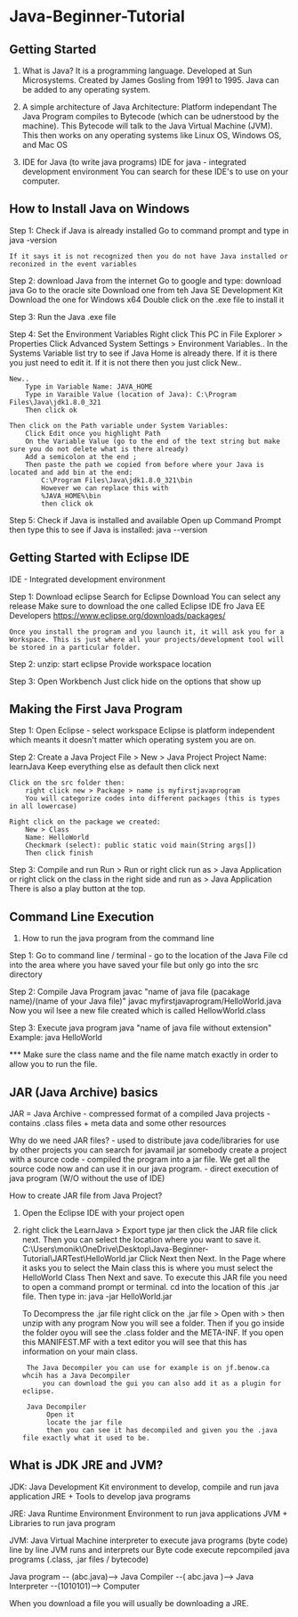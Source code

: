 # Java-Beginner-Tutorial

## Getting Started
1. What is Java?
It is a programming language. Developed at Sun Microsystems. Created by James Gosling from 1991 to 1995.
Java can be added to any operating system.

2. A simple architecture of Java
Architecture: Platform independant
The Java Program compiles to Bytecode (which can be udnerstood by the machine). This Bytecode will talk to the Java Virtual Machine (JVM). This then works on any operating systems like Linux OS, Windows OS, and Mac OS

3. IDE for Java (to write java programs)
IDE for java - integrated development environment
You can search for these IDE's to use on your computer. 

## How to Install Java on Windows

Step 1: Check if Java is already installed
    Go to command prompt and type in
    java -version

    If it says it is not recognized then you do not have Java installed or reconized in the event variables

Step 2: download Java from the internet
    Go to google and type: download java
    Go to the oracle site
    Download one from teh Java SE Development Kit
    Download the one for Windows x64
    Double click on the .exe file to install it

Step 3: Run the Java .exe file

Step 4: Set the Environment Variables
    Right click This PC in File Explorer > Properties
    Click Advanced System Settings > Environment Variables..
    In the Systems Variable list try to see if Java Home is already there. If it is there you just need to edit it. 
    If it is not there then you just click New.. 

    New..
        Type in Variable Name: JAVA_HOME
        Type in Varaible Value (location of Java): C:\Program Files\Java\jdk1.8.0_321
        Then click ok
    
    Then click on the Path variable under System Variables:
        Click Edit once you highlight Path
        On the Variable Value (go to the end of the text string but make sure you do not delete what is there already)
        Add a semicolon at the end ;
        Then paste the path we copied from before where your Java is located and add bin at the end: 
            C:\Program Files\Java\jdk1.8.0_321\bin
            However we can replace this with 
            %JAVA_HOME%\bin
            then click ok
        
Step 5: Check if Java is installed and available
    Open up Command Prompt then type this to see if Java is installed:
    java --version


## Getting Started with Eclipse IDE
IDE - Integrated development environment

Step 1: Download eclipse
    Search for Eclipse Download
    You can select any release
    Make sure to download the one called Eclipse IDE fro Java EE Developers
    https://www.eclipse.org/downloads/packages/

    Once you install the program and you launch it, it will ask you for a Workspace. This is just where all your projects/development tool will be stored in a particular folder.

Step 2: unzip: start eclipse
    Provide workspace location

Step 3: Open Workbench
    Just click hide on the options that show up


## Making the First Java Program
Step 1: Open Eclipse - select workspace
    Eclipse is platform independent which meants it doesn't matter which operating system you are on.

Step 2: Create a Java Project
    File > New > Java Project
        Project Name: learnJava
        Keep everything else as default then click next

    Click on the src folder then:
        right click new > Package > name is myfirstjavaprogram
        You will categorize codes into different packages (this is types in all lowercase)
    
    Right click on the package we created:
        New > Class
        Name: HelloWorld
        Checkmark (select): public static void main(String args[])
        Then click finish

Step 3: Compile and run
    Run > Run
    or right click run as > Java Application
    or right click on the class in the right side and run as > Java Application
    There is also a play button at the top.

## Command Line Execution
1. How to run the java program from the command line

Step 1: Go to command line / terminal - go to the location of the Java File
    cd into the area where you have saved your file but only go into the src directory


Step 2: Compile Java Program
    javac "name of java file (pacakage name)/(name of your Java file)"
    javac myfirstjavaprogram/HelloWorld.java
    Now you wil lsee a new file created which is called HellowWorld.class

Step 3: Execute java program
    java "name of java file without extension"
    Example: java HelloWorld

*** Make sure the class name and the file name match exactly in order to allow you to run the file.

## JAR (Java Archive) basics
JAR = Java Archive 
    - compressed format of a compiled Java projects
    - contains .class files + meta data and some other resources

Why do we need JAR files?
    - used to distribute java code/libraries for use by other projects
        you can search for javamail jar
        somebody create a project with a source code - compiled the program into a jar file. We get all the source code now and can use it in our java program. 
    - direct execution of java program (W/O without the use of IDE)

How to create JAR file from Java Project?
1. Open the Eclipse IDE with your project open
2. right click the LearnJava > Export
    type jar then click the JAR file
    click next. Then you can select the location where you want to save it.
    C:\Users\monik\OneDrive\Desktop\Java-Beginner-Tutorial\JARTest\HelloWorld.jar
    Click Next then Next. In the Page where it asks you to select the Main class this is where you must select the HelloWorld Class
    Then Next and save.
    To execute this JAR file you need to open a command prompt or terminal. cd into the location of this .jar file. 
    Then type in:
        java -jar HelloWorld.jar

    To Decompress the .jar file
        right click on the .jar file > Open with > then unzip with any program
        Now you will see a folder. Then if you go inside the folder oyou will see the .class folder and the META-INF. If you open this MANIFEST.MF with a text editor you will see that this has information on your main class. 

        The Java Decompiler you can use for example is on jf.benow.ca whcih has a Java Decompiler
            you can download the gui you can also add it as a plugin for eclipse.
        
        Java Decompiler 
             Open it
             locate the jar file
             then you can see it has decompiled and given you the .java file exactly what it used to be.

## What is JDK JRE and JVM?
JDK:    Java Development Kit
        environment to develop, compile and run java application
        JRE + Tools to develop java programs

JRE:    Java Runtime Environment
        Environment to run java applications
        JVM + Libraries to run java program

JVM:    Java Virtual Machine
        interpreter to execute java programs (byte code) line by line
        JVM runs and interprets our Byte code
        execute repcompiled java programs (.class, .jar files / bytecode)

Java program  -- (abc.java)--> Java Compiler --( abc.java )--> Java Interpreter --(1010101)--> Computer

When you download a file you will usually be downloading a JRE. 


